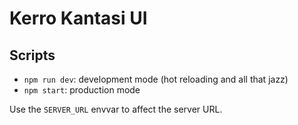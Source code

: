 Kerro Kantasi UI
================

Scripts
-------

* `npm run dev`: development mode (hot reloading and all that jazz)
* `npm start`: production mode

Use the `SERVER_URL` envvar to affect the server URL.

